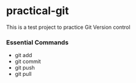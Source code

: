 # practical-git

This is a test project to practice Git Version control

### Essential Commands

- git add
- git commit
- git push
- git pull
